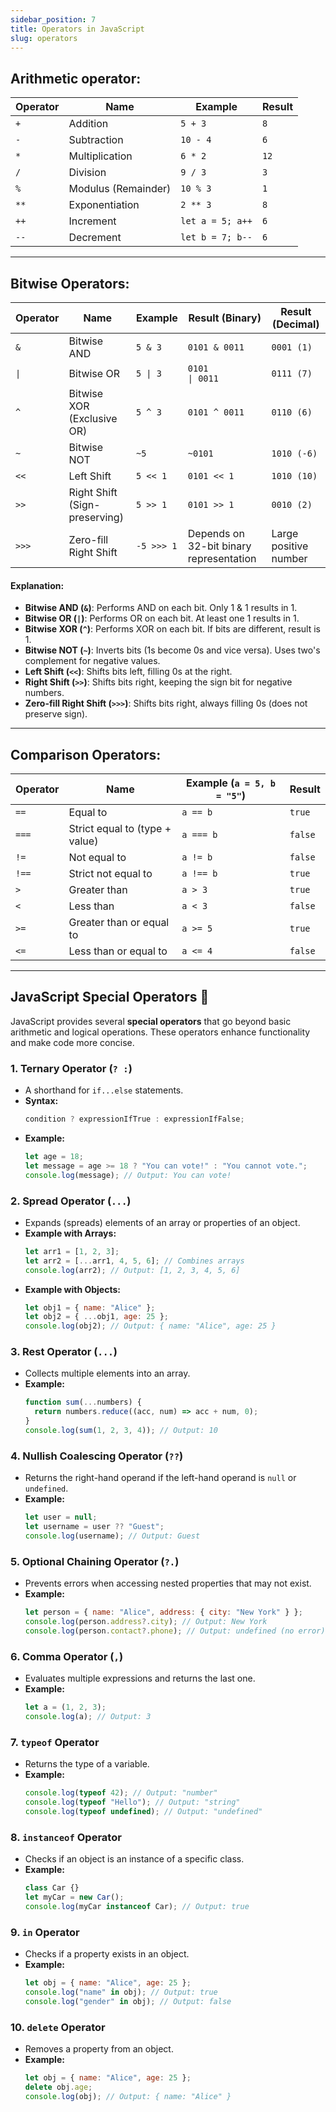 ```yaml
---
sidebar_position: 7
title: Operators in JavaScript
slug: operators
---
```


## **Arithmetic operator:**

| Operator | Name                | Example          | Result |
| -------- | ------------------- | ---------------- | ------ |
| `+`      | Addition            | `5 + 3`          | `8`    |
| `-`      | Subtraction         | `10 - 4`         | `6`    |
| `*`      | Multiplication      | `6 * 2`          | `12`   |
| `/`      | Division            | `9 / 3`          | `3`    |
| `%`      | Modulus (Remainder) | `10 % 3`         | `1`    |
| `**`     | Exponentiation      | `2 ** 3`         | `8`    |
| `++`     | Increment           | `let a = 5; a++` | `6`    |
| `--`     | Decrement           | `let b = 7; b--` | `6`    |

---

## **Bitwise Operators:**

| Operator | Name                          | Example    | Result (Binary)                                  | Result (Decimal)      |
| -------- | ----------------------------- | ---------- | ------------------------------------------------ | --------------------- |
| `&`      | Bitwise AND                   | `5 & 3`    | `0101 & 0011`                                    | `0001 (1)`            |
| `\|`     | Bitwise OR                    | `5 \| 3`   | `0101                                   \| 0011` | `0111 (7)`            |
| `^`      | Bitwise XOR (Exclusive OR)    | `5 ^ 3`    | `0101 ^ 0011`                                    | `0110 (6)`            |
| `~`      | Bitwise NOT                   | `~5`       | `~0101`                                          | `1010 (-6)`           |
| `<<`     | Left Shift                    | `5 << 1`   | `0101 << 1`                                      | `1010 (10)`           |
| `>>`     | Right Shift (Sign-preserving) | `5 >> 1`   | `0101 >> 1`                                      | `0010 (2)`            |
| `>>>`    | Zero-fill Right Shift         | `-5 >>> 1` | Depends on 32-bit binary representation          | Large positive number |

#### Explanation:

- **Bitwise AND (`&`)**: Performs AND on each bit. Only 1 & 1 results in 1.
- **Bitwise OR (`|`)**: Performs OR on each bit. At least one 1 results in 1.
- **Bitwise XOR (`^`)**: Performs XOR on each bit. If bits are different, result is 1.
- **Bitwise NOT (`~`)**: Inverts bits (1s become 0s and vice versa). Uses two's complement for negative values.
- **Left Shift (`<<`)**: Shifts bits left, filling 0s at the right.
- **Right Shift (`>>`)**: Shifts bits right, keeping the sign bit for negative numbers.
- **Zero-fill Right Shift (`>>>`)**: Shifts bits right, always filling 0s (does not preserve sign).

---

## **Comparison Operators:**

| Operator | Name                           | Example (`a = 5, b = "5"`) | Result  |
| -------- | ------------------------------ | -------------------------- | ------- |
| `==`     | Equal to                       | `a == b`                   | `true`  |
| `===`    | Strict equal to (type + value) | `a === b`                  | `false` |
| `!=`     | Not equal to                   | `a != b`                   | `false` |
| `!==`    | Strict not equal to            | `a !== b`                  | `true`  |
| `>`      | Greater than                   | `a > 3`                    | `true`  |
| `<`      | Less than                      | `a < 3`                    | `false` |
| `>=`     | Greater than or equal to       | `a >= 5`                   | `true`  |
| `<=`     | Less than or equal to          | `a <= 4`                   | `false` |

---

## **JavaScript Special Operators** 🚀

JavaScript provides several **special operators** that go beyond basic arithmetic and logical operations. These operators enhance functionality and make code more concise.

### **1. Ternary Operator (`? :`)**

- A shorthand for `if...else` statements.
- **Syntax:**
  ```js
  condition ? expressionIfTrue : expressionIfFalse;
  ```
- **Example:**
  ```js
  let age = 18;
  let message = age >= 18 ? "You can vote!" : "You cannot vote.";
  console.log(message); // Output: You can vote!
  ```

### **2. Spread Operator (`...`)**

- Expands (spreads) elements of an array or properties of an object.
- **Example with Arrays:**
  ```js
  let arr1 = [1, 2, 3];
  let arr2 = [...arr1, 4, 5, 6]; // Combines arrays
  console.log(arr2); // Output: [1, 2, 3, 4, 5, 6]
  ```
- **Example with Objects:**
  ```js
  let obj1 = { name: "Alice" };
  let obj2 = { ...obj1, age: 25 };
  console.log(obj2); // Output: { name: "Alice", age: 25 }
  ```

### **3. Rest Operator (`...`)**

- Collects multiple elements into an array.
- **Example:**
  ```js
  function sum(...numbers) {
    return numbers.reduce((acc, num) => acc + num, 0);
  }
  console.log(sum(1, 2, 3, 4)); // Output: 10
  ```

### **4. Nullish Coalescing Operator (`??`)**

- Returns the right-hand operand if the left-hand operand is `null` or `undefined`.
- **Example:**
  ```js
  let user = null;
  let username = user ?? "Guest";
  console.log(username); // Output: Guest
  ```

### **5. Optional Chaining Operator (`?.`)**

- Prevents errors when accessing nested properties that may not exist.
- **Example:**
  ```js
  let person = { name: "Alice", address: { city: "New York" } };
  console.log(person.address?.city); // Output: New York
  console.log(person.contact?.phone); // Output: undefined (no error)
  ```

### **6. Comma Operator (`,`)**

- Evaluates multiple expressions and returns the last one.
- **Example:**
  ```js
  let a = (1, 2, 3);
  console.log(a); // Output: 3
  ```

### **7. `typeof` Operator**

- Returns the type of a variable.
- **Example:**
  ```js
  console.log(typeof 42); // Output: "number"
  console.log(typeof "Hello"); // Output: "string"
  console.log(typeof undefined); // Output: "undefined"
  ```

### **8. `instanceof` Operator**

- Checks if an object is an instance of a specific class.
- **Example:**
  ```js
  class Car {}
  let myCar = new Car();
  console.log(myCar instanceof Car); // Output: true
  ```

### **9. `in` Operator**

- Checks if a property exists in an object.
- **Example:**
  ```js
  let obj = { name: "Alice", age: 25 };
  console.log("name" in obj); // Output: true
  console.log("gender" in obj); // Output: false
  ```

### **10. `delete` Operator**

- Removes a property from an object.
- **Example:**
  ```js
  let obj = { name: "Alice", age: 25 };
  delete obj.age;
  console.log(obj); // Output: { name: "Alice" }
  ```
